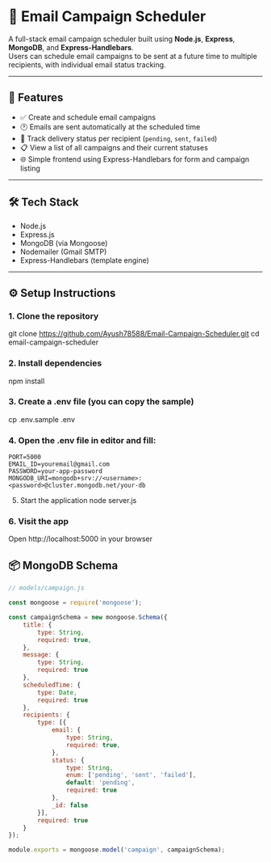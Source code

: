 # 📧 Email Campaign Scheduler

A full-stack email campaign scheduler built using **Node.js**, **Express**, **MongoDB**, and **Express-Handlebars**.  
Users can schedule email campaigns to be sent at a future time to multiple recipients, with individual email status tracking.

---

## 🚀 Features

- ✅ Create and schedule email campaigns
- 🕐 Emails are sent automatically at the scheduled time
- 📨 Track delivery status per recipient (`pending`, `sent`, `failed`)
- 📋 View a list of all campaigns and their current statuses
- 🌐 Simple frontend using Express-Handlebars for form and campaign listing

---

## 🛠 Tech Stack

- Node.js
- Express.js
- MongoDB (via Mongoose)
- Nodemailer (Gmail SMTP)
- Express-Handlebars (template engine)

---

## ⚙️ Setup Instructions
### 1. Clone the repository
git clone https://github.com/Ayush78588/Email-Campaign-Scheduler.git
cd email-campaign-scheduler

### 2. Install dependencies
npm install

### 3. Create a .env file (you can copy the sample)
cp .env.sample .env

### 4. Open the .env file in editor and fill:
```env
PORT=5000
EMAIL_ID=youremail@gmail.com
PASSWORD=your-app-password
MONGODB_URI=mongodb+srv://<username>:<password>@cluster.mongodb.net/your-db
```
 5. Start the application
node server.js

### 6. Visit the app
 Open http://localhost:5000 in your browser

## 📦 MongoDB Schema

```js
// models/campaign.js

const mongoose = require('mongoose');

const campaignSchema = new mongoose.Schema({
    title: {
        type: String,
        required: true,
    },
    message: {
        type: String,
        required: true
    },
    scheduledTime: {
        type: Date,
        required: true
    },
    recipients: {
        type: [{
            email: {
                type: String,
                required: true,
            },
            status: {
                type: String,
                enum: ['pending', 'sent', 'failed'],
                default: 'pending',
                required: true
            },
            _id: false
        }],
        required: true 
    }
});

module.exports = mongoose.model('campaign', campaignSchema);

